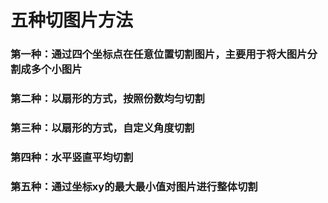 # 五种切图片方法
### 第一种：通过四个坐标点在任意位置切割图片，主要用于将大图片分割成多个小图片
### 第二种：以扇形的方式，按照份数均匀切割
### 第三种：以扇形的方式，自定义角度切割
### 第四种：水平竖直平均切割
### 第五种：通过坐标xy的最大最小值对图片进行整体切割
